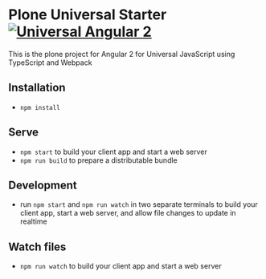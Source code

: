 # Plone Universal Starter [![Universal Angular 2](https://img.shields.io/badge/universal-angular2-brightgreen.svg?style=flat)](https://github.com/angular/universal)

This is the plone project for Angular 2 for Universal JavaScript using TypeScript and Webpack

## Installation

* `npm install`

## Serve

* `npm start` to build your client app and start a web server
* `npm run build` to prepare a distributable bundle

## Development
* run `npm start` and `npm run watch` in two separate terminals to build your client app, start a web server, and allow file changes to update in realtime

## Watch files
* `npm run watch` to build your client app and start a web server
